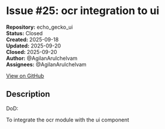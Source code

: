 # Issue #25: ocr integration to ui

**Repository:** echo_gecko_ui  
**Status:** Closed  
**Created:** 2025-09-18  
**Updated:** 2025-09-20  
**Closed:** 2025-09-20  
**Author:** @AgilanArulchelvam  
**Assignees:** @AgilanArulchelvam  

[View on GitHub](https://github.com/Simtestlab/echo_gecko_ui/issues/25)

## Description

DoD:

To integrate the ocr module with the ui component 